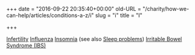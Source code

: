 +++
date = "2016-09-22 20:35:40+00:00"
old-URL = "/charity/how-we-can-help/articles/conditions-a-z/i"
slug = "i"
title = "I"

+++

[Infertility](http://localhost/how-we-can-help-you/conditions-a-z/fertility-problems-2/)
[Influenza](http://localhost/how-we-can-help-you/conditions-a-z/influenza/)
[Insomnia](http://localhost/how-we-can-help-you/conditions-a-z/insomnia/) (see also [Sleep problems](http://localhost/bha-charity/how-we-can-help/conditions-a-z/sleepless-britain/))
[Irritable Bowel Syndrome (IBS)](http://localhost/how-we-can-help-you/conditions-a-z/irritable-bowel-syndrome/)
